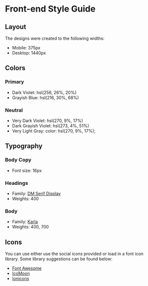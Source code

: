 # Front-end Style Guide

## Layout

The designs were created to the following widths:

- Mobile: 375px
- Desktop: 1440px

## Colors

### Primary

- Dark Violet: hsl(256, 26%, 20%)
- Grayish Blue: hsl(216, 30%, 68%)

### Neutral

- Very Dark Violet: hsl(270, 9%, 17%)
- Dark Grayish Violet: hsl(273, 4%, 51%)
- Very Light Gray: color: hsl(270, 9%, 17%);

## Typography

### Body Copy

- Font size: 16px

### Headings

- Family: [DM Serif Display](https://fonts.google.com/specimen/DM+Serif+Display)
- Weights: 400

### Body

- Family: [Karla](https://fonts.google.com/specimen/Karla)
- Weights: 400, 700

## Icons

You can use either use the social icons provided or load in a font icon library. Some library suggestions can be found below:

- [Font Awesome](https://fontawesome.com)
- [IcoMoon](https://icomoon.io)
- [Ionicons](https://ionicons.com)